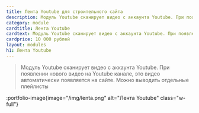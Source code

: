 ```yaml
---
title: Лента Youtube для строительного сайта
description: Модуль Youtube сканирует видео с аккаунта Youtube. При появлении нового видео на Youtube канале, это видео автоматически появляется на сайте. Можно выводить отдельные плейлисты
category: module
cardtitle: Лента Youtube
cardtext: Модуль Youtube сканирует видео с аккаунта Youtube. При появлении нового видео на Youtube канале, это видео автоматически появляется на сайте. Можно выводить отдельные плейлисты
cardprice: 10 000 рублей
layout: modules
h1: Лента Youtube
---
```



>Модуль Youtube сканирует видео с аккаунта Youtube. При появлении нового видео на Youtube канале, это видео автоматически появляется на сайте. Можно выводить отдельные плейлисты

:portfolio-image{image="/img/lenta.png" alt="Лента Youtube" class="w-full"}
